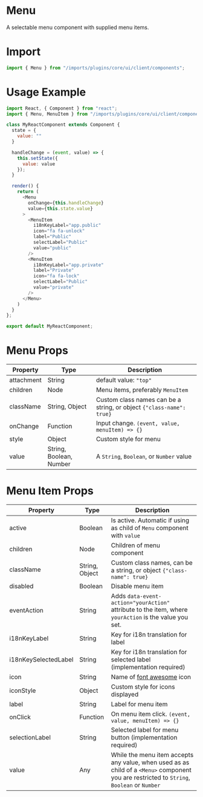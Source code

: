 # Menu

A selectable menu component with supplied menu items.

# Import

```javascript
import { Menu } from "/imports/plugins/core/ui/client/components";
```

# Usage Example

```javascript
import React, { Component } from "react";
import { Menu, MenuItem } from "/imports/plugins/core/ui/client/components";

class MyReactComponent extends Component {
  state = {
    value: ""
  }

  handleChange = (event, value) => {
    this.setState({
      value: value
    });
  }

  render() {
    return (
      <Menu
        onChange={this.handleChange}
        value={this.state.value}
      >
        <MenuItem
          i18nKeyLabel="app.public"
          icon="fa fa-unlock"
          label="Public"
          selectLabel="Public"
          value="public"
        />
        <MenuItem
          i18nKeyLabel="app.private"
          label="Private"
          icon="fa fa-lock"
          selectLabel="Public"
          value="private"
        />
      </Menu>
    )
  }
};

export default MyReactComponent;
```

# Menu Props

| Property   | Type                    | Description                                                          |
| ---------- | ----------------------- | -------------------------------------------------------------------- |
| attachment | String                  | default value: `"top"`                                               |
| children   | Node                    | Menu items, preferably `MenuItem`                                    |
| className  | String, Object          | Custom class names can be a string, or object `{"class-name": true}` |
| onChange   | Function                | Input change. `(event, value, menuItem) => {}`                       |
| style      | Object                  | Custom style for menu                                                |
| value      | String, Boolean, Number | A `String`, `Boolean`, or `Number` value                             |

# Menu Item Props

| Property             | Type           | Description                                                                                                                                |
| -------------------- | -------------- | ------------------------------------------------------------------------------------------------------------------------------------------ |
| active               | Boolean        | Is active. Automatic if using as child of `Menu` component with `value`                                                                    |
| children             | Node           | Children of menu component                                                                                                                 |
| className            | String, Object | Custom class names, can be a string, or object `{"class-name": true}`                                                                      |
| disabled             | Boolean        | Disable menu item                                                                                                                          |
| eventAction          | String         | Adds `data-event-action="yourAction"` attribute to the item, where `yourAction` is the value you set.                                      |
| i18nKeyLabel         | String         | Key for i18n translation for label                                                                                                         |
| i18nKeySelectedLabel | String         | Key for i18n translation for selected label (implementation required)                                                                      |
| icon                 | String         | Name of [font awesome](https://fortawesome.github.io/Font-Awesome/) icon                                                                   |
| iconStyle            | Object         | Custom style for icons displayed                                                                                                           |
| label                | String         | Label for menu item                                                                                                                        |
| onClick              | Function       | On menu item click. `(event, value, menuItem) => {}`                                                                                       |
| selectionLabel       | String         | Selected label for menu button (implementation required)                                                                                   |
| value                | Any            | While the menu item accepts any value, when used as as child of a `<Menu>` component you are restricted to `String`, `Boolean` or `Number` |
